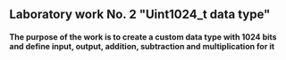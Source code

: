 ## Laboratory work No. 2 "Uint1024_t data type"

#### The purpose of the work is to create a custom data type with 1024 bits and define input, output, addition, subtraction and multiplication for it
